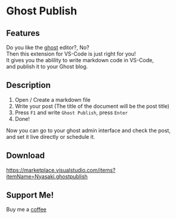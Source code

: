 # Ghost Publish

## Features

Do you like the [ghost](https://ghost.org/) editor?, No?  
Then this extension for VS-Code is just right for you!  
It gives you the ablility to write markdown code in VS-Code,  
and publish it to your Ghost blog.

## Description

1. Open / Create a markdown file
2. Write your post (The title of the document will be the post title)
3. Press `F1` and write `Ghost Publish`, press `Enter`
4. Done!

Now you can go to your ghost admin interface and check the post,  
and set it live directly or schedule it.

## Download
https://marketplace.visualstudio.com/items?itemName=Nyasaki.ghostpublish

## Support Me!
Buy me a [coffee](https://ko-fi.com/nyasaki)
